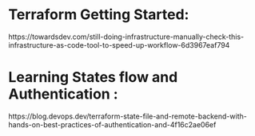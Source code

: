 <h1>Terraform Getting Started:</h1>
https://towardsdev.com/still-doing-infrastructure-manually-check-this-infrastructure-as-code-tool-to-speed-up-workflow-6d3967eaf794


<h1>Learning States flow and Authentication :</h1>
https://blog.devops.dev/terraform-state-file-and-remote-backend-with-hands-on-best-practices-of-authentication-and-4f16c2ae06ef
